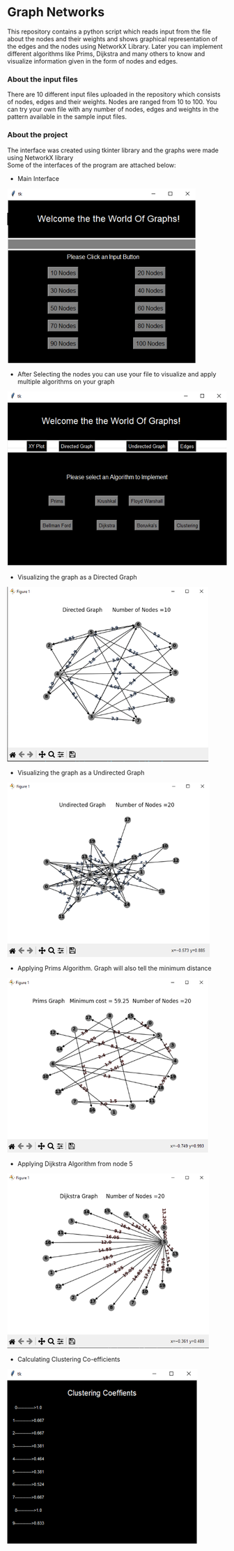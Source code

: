 # Graph Networks

This repository contains a python script which reads input from the file about the nodes and their weights and shows graphical representation of the edges and the nodes using NetworkX Library. Later you can implement different algorithms like Prims, Dijkstra and many others to know and visualize information given in the form of nodes and edges.

### About the input files

There are 10 different input files uploaded in the repository which consists of nodes, edges and their weights. Nodes are ranged from 10 to 100. You can try your own file with any number of nodes, edges and weights in the pattern available in the sample input files.

### About the project

The interface was created using tkinter library and the graphs were made using NetworkX library               
Some of the interfaces of the program are attached below:

  - Main Interface
   <img height="400px" src="https://github.com/hsn2000/Graph-Networks/blob/main/Images/Interface1.png">
   
   - After Selecting the nodes you can use your file to visualize and apply multiple algorithms on your graph
   <img height="400px" src="https://github.com/hsn2000/Graph-Networks/blob/main/Images/Interface2.png">
   
   - Visualizing the graph as a Directed Graph
   <img height="400px" src="https://github.com/hsn2000/Graph-Networks/blob/main/Images/DirectedGraph.png">
   
   - Visualizing the graph as a Undirected Graph
   <img height="400px" src="https://github.com/hsn2000/Graph-Networks/blob/main/Images/UndirectedGraph.png">
   
   - Applying Prims Algorithm. Graph will also tell the minimum distance
   <img height="400px" src="https://github.com/hsn2000/Graph-Networks/blob/main/Images/Prims.png">
  
  - Applying Dijkstra Algorithm from node 5
   <img height="400px" src="https://github.com/hsn2000/Graph-Networks/blob/main/Images/Dijskra.png">
   
   - Calculating Clustering Co-efficients
   <img height="400px" src="https://github.com/hsn2000/Graph-Networks/blob/main/Images/Clustering.png">
  


